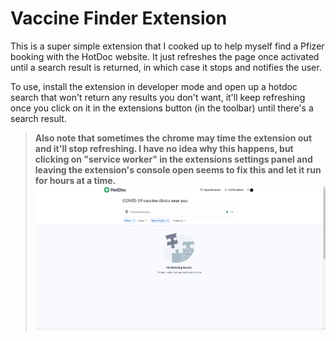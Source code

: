 # Vaccine Finder Extension
This is a super simple extension that I cooked up to help myself find a Pfizer booking with the HotDoc website.
It just refreshes the page once activated until a search result is returned, in which case it stops and notifies the user.

To use, install the extension in developer mode and open up a hotdoc search that won't return any results you don't want, it'll keep refreshing once you click on it in the extensions button (in the toolbar) until there's a search result.

> **Also note that sometimes the chrome may time the extension out and it'll stop refreshing. I have no idea why this happens, but clicking on "service worker" in the extensions settings panel and leaving the extension's console open seems to fix this and let it run for hours at a time.**
![HotDoc Screenshot](hotdocScreenshot.png)
